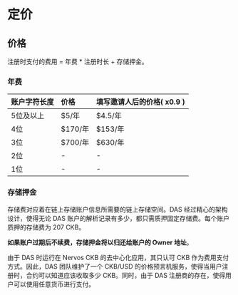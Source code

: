 # 定价

## 价格

注册时支付的费用 = 年费 \* 注册时长 + 存储押金。

### 年费

| 账户字符长度 | 价格 | 填写邀请人后的价格\( x0.9 \) |
| :--- | :--- | :--- |
| 5位及以上 | $5/年 | $4.5/年 |
| 4位 | $170/年 | $153/年 |
| 3位 | $700/年 | $630/年 |
| 2位 | - | - |
| 1位 | - | - |

### 存储押金

存储费对应着在链上存储账户信息所需要的链上存储空间。DAS 经过精心的架构设计，使得无论 DAS 账户的解析记录有多少，都只需质押固定存储费。每个账户质押的存储费为 207 CKB。

**如果账户过期后不续费，存储押金将以归还给账户的 Owner 地址**。

由于 DAS 时运行在 Nervos CKB 的去中心化应用，其只认可 CKB 作为费用支付方式。因此，DAS 团队维护了一个 CKB/USD 的价格预言机服务，使得当用户注册时，合约可以知道应该收取多少 CKB。同时，由于 DAS 注册商的存在，使得用户可以使用任意货币进行支付。

